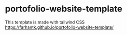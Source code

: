 # portofolio-website-template
 This template is made with tailwind CSS
 https://farhantk.github.io/portofolio-website-template/
